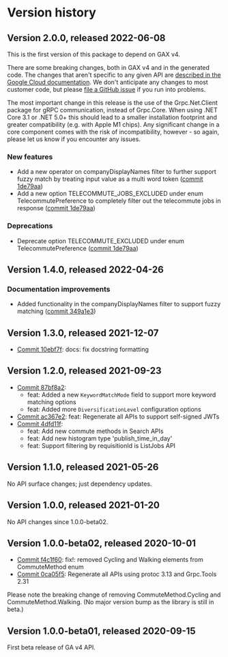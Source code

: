 # Version history

## Version 2.0.0, released 2022-06-08

This is the first version of this package to depend on GAX v4.

There are some breaking changes, both in GAX v4 and in the generated
code. The changes that aren't specific to any given API are [described in the Google Cloud
documentation](https://cloud.google.com/dotnet/docs/reference/help/breaking-gax4).
We don't anticipate any changes to most customer code, but please [file a
GitHub issue](https://github.com/googleapis/google-cloud-dotnet/issues/new/choose)
if you run into problems.

The most important change in this release is the use of the Grpc.Net.Client package
for gRPC communication, instead of Grpc.Core. When using .NET Core 3.1 or .NET 5.0+
this should lead to a smaller installation footprint and greater compatibility (e.g.
with Apple M1 chips). Any significant change in a core component comes with the risk
of incompatibility, however - so again, please let us know if you encounter any
issues.

### New features

- Add a new operator on companyDisplayNames filter to further support fuzzy match by treating input value as a multi word token ([commit 1de79aa](https://github.com/googleapis/google-cloud-dotnet/commit/1de79aa011a02033e0505a0adb6a38c683e82116))
- Add a new option TELECOMMUTE_JOBS_EXCLUDED under enum TelecommutePreference to completely filter out the telecommute jobs in response ([commit 1de79aa](https://github.com/googleapis/google-cloud-dotnet/commit/1de79aa011a02033e0505a0adb6a38c683e82116))

### Deprecations

- Deprecate option TELECOMMUTE_EXCLUDED under enum TelecommutePreference ([commit 1de79aa](https://github.com/googleapis/google-cloud-dotnet/commit/1de79aa011a02033e0505a0adb6a38c683e82116))

## Version 1.4.0, released 2022-04-26

### Documentation improvements

- Added functionality in the companyDisplayNames filter to support fuzzy matching ([commit 349a1e3](https://github.com/googleapis/google-cloud-dotnet/commit/349a1e3f81e7bd4fa3bfad4543889146523ac57a))

## Version 1.3.0, released 2021-12-07

- [Commit 10ebf7f](https://github.com/googleapis/google-cloud-dotnet/commit/10ebf7f): docs: fix docstring formatting
## Version 1.2.0, released 2021-09-23

- [Commit 87bf8a2](https://github.com/googleapis/google-cloud-dotnet/commit/87bf8a2):
  - feat: Added a new `KeywordMatchMode` field to support more keyword matching options
  - feat: Added more `DiversificationLevel` configuration options
- [Commit ac367e2](https://github.com/googleapis/google-cloud-dotnet/commit/ac367e2): feat: Regenerate all APIs to support self-signed JWTs
- [Commit 4dfd11f](https://github.com/googleapis/google-cloud-dotnet/commit/4dfd11f):
  - feat: Add new commute methods in Search APIs
  - feat: Add new histogram type 'publish_time_in_day'
  - feat: Support filtering by requisitionId is ListJobs API

## Version 1.1.0, released 2021-05-26

No API surface changes; just dependency updates.

## Version 1.0.0, released 2021-01-20

No API changes since 1.0.0-beta02.

## Version 1.0.0-beta02, released 2020-10-01

- [Commit f4c1f60](https://github.com/googleapis/google-cloud-dotnet/commit/f4c1f60): fix!: removed Cycling and Walking elements from CommuteMethod enum
- [Commit 0ca05f5](https://github.com/googleapis/google-cloud-dotnet/commit/0ca05f5): Regenerate all APIs using protoc 3.13 and Grpc.Tools 2.31

Please note the breaking change of removing CommuteMethod.Cycling and CommuteMethod.Walking. (No major version bump as the library is still in beta.)

## Version 1.0.0-beta01, released 2020-09-15

First beta release of GA v4 API.


